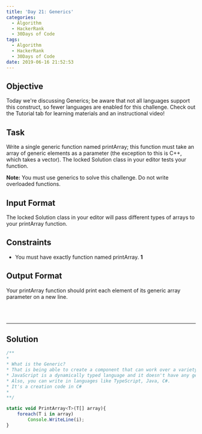 ```yaml
---
title: 'Day 21: Generics'
categories:
  - Algorithm
  - HackerRank
  - 30Days of Code
tags:
  - Algorithm
  - HackerRank
  - 30Days of Code
date: 2019-06-16 21:52:53
---
```



## Objective

Today we're discussing Generics; be aware that not all languages support this construct, so fewer languages are enabled for this challenge. Check out the Tutorial tab for learning materials and an instructional video!

## Task

Write a single generic function named printArray; this function must take an array of generic elements as a parameter (the exception to this is C++, which takes a vector). The locked Solution class in your editor tests your function.

**Note:** You must use generics to solve this challenge. Do not write overloaded functions.


## Input Format

The locked Solution class in your editor will pass different types of arrays to your printArray function.


## Constraints

- You must have exactly  function named printArray. **1**


## Output Format

Your printArray function should print each element of its generic array parameter on a new line.


<br/>
<br/>

---

## Solution

```javascript
/**
*
* What is the Generic?
* That is being able to create a component that can work over a variety of types rather than a single one.
* JavaScript is a dynamically typed language and it doesn't have any generics. So we can write a normal function or method.
* Also, you can write in languages like TypeScript, Java, C#.
* It's a creation code in C#
*
**/

static void PrintArray<T>(T[] array){
    foreach(T i in array)
        Console.WriteLine(i);
}
```